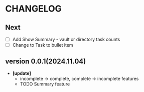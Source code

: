 # CHANGELOG

## Next
- [ ] Add Show Summary - vault or directory task counts
- [ ] Change to Task to bullet item

## version 0.0.1(2024.11.04)
- **[update]** 
  - incomplete -> complete, complete -> incomplete features
  - TODO Summary feature